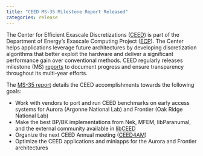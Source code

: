 ```yaml
---
title: "CEED MS-35 Milestone Report Released"
categories: release
---
```


The Center for Efficient Exascale Discretizations ([CEED](https://github.com/CEED)) is part of the Department of Energy’s Exascale Computing Project ([ECP](https://www.exascaleproject.org/)). The Center helps applications leverage future architectures by developing discretization algorithms that better exploit the hardware and deliver a significant performance gain over conventional methods. CEED regularly releases milestone (MS) [reports](https://ceed.exascaleproject.org/pubs/) to document progress and ensure transparency throughout its multi-year efforts.

The [MS-35 report](https://ceed.exascaleproject.org/docs/ceed-ms35-report.pdf) details the CEED accomplishments towards the following goals:

- Work with vendors to port and run CEED benchmarks on early access systems for Aurora (Argonne National Lab) and Frontier (Oak Ridge National Lab)
- Make the best BP/BK implementations from Nek, MFEM, libParanumal, and the external community available in [libCEED](https://github.com/CEED/libCEED)
- Organize the next CEED Annual meeting ([CEED4AM](https://ceed.exascaleproject.org/ceed4am/))
- Optimize the CEED applications and miniapps for the Aurora and Frontier architectures
